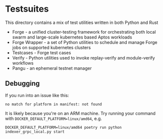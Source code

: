 # Testsuites

This directory contains a mix of test utilities written in both Python and Rust

- Forge - a unified cluster-testing framework for orchestrating both local swarm and large-scale kubernetes based Aptos workloads
- Forge Wrapper - a set of Python utilities to schedule and manage Forge jobs on supported kubernetes clusters
- Testcases - Forge test cases
- Verify - Python utilities used to invoke replay-verify and module-verify workflows
- Pangu - an ephemeral testnet manager

## Debugging

If you run into an issue like this:

```
no match for platform in manifest: not found
```

It is likely because you're on an ARM machine. Try running your command with `DOCKER_DEFAULT_PLATFORM=linux/amd64`, e.g.

```
DOCKER_DEFAULT_PLATFORM=linux/amd64 poetry run python indexer_grpc_local.py start
```
